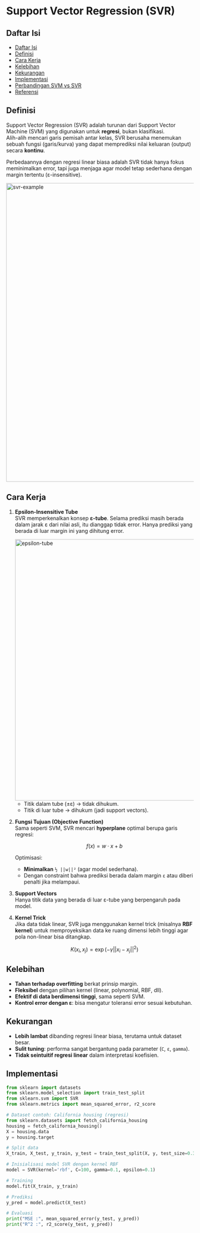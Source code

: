 # Support Vector Regression (SVR)

## Daftar Isi

- [Daftar Isi](#daftar-isi)
- [Definisi](#definisi)
- [Cara Kerja](#cara-kerja)
- [Kelebihan](#kelebihan)
- [Kekurangan](#kekurangan)
- [Implementasi](#implementasi)
- [Perbandingan SVM vs SVR](#perbandingan-svm-vs-svr)
- [Referensi](#referensi)

## Definisi
Support Vector Regression (SVR) adalah turunan dari Support Vector Machine (SVM) yang digunakan untuk **regresi**, bukan klasifikasi.  
Alih-alih mencari garis pemisah antar kelas, SVR berusaha menemukan sebuah fungsi (garis/kurva) yang dapat memprediksi nilai keluaran (output) secara **kontinu**.  

Perbedaannya dengan regresi linear biasa adalah SVR tidak hanya fokus meminimalkan error, tapi juga menjaga agar model tetap sederhana dengan margin tertentu (ε-insensitive).

<img width="800" alt="svr-example" src="https://miro.medium.com/v2/resize:fit:1000/format:webp/1*e2azpR8-G3iC1M6DqJ3HAA.png" />

## Cara Kerja
1. **Epsilon-Insensitive Tube**  
   SVR memperkenalkan konsep **ε-tube**. Selama prediksi masih berada dalam jarak ε dari nilai asli, itu dianggap tidak error. Hanya prediksi yang berada di luar margin ini yang dihitung error.

   <img width="700" alt="epsilon-tube" src="https://scikit-learn.org/stable/_images/sphx_glr_plot_svm_regression_001.png" />  

   - Titik dalam tube (±ε) → tidak dihukum.  
   - Titik di luar tube → dihukum (jadi support vectors).  

2. **Fungsi Tujuan (Objective Function)**  
   Sama seperti SVM, SVR mencari **hyperplane** optimal berupa garis regresi:  

   $$f(x) = w \cdot x + b$$  

   Optimisasi:  
   - **Minimalkan** `½ ||w||²` (agar model sederhana).  
   - Dengan constraint bahwa prediksi berada dalam margin `ε` atau diberi penalti jika melampaui.  

3. **Support Vectors**  
   Hanya titik data yang berada di luar ε-tube yang berpengaruh pada model.  

4. **Kernel Trick**  
   Jika data tidak linear, SVR juga menggunakan kernel trick (misalnya **RBF kernel**) untuk memproyeksikan data ke ruang dimensi lebih tinggi agar pola non-linear bisa ditangkap.  

   $$K(x_i, x_j) = \exp(-\gamma ||x_i - x_j||^2)$$  

## Kelebihan
* **Tahan terhadap overfitting** berkat prinsip margin.  
* **Fleksibel** dengan pilihan kernel (linear, polynomial, RBF, dll).  
* **Efektif di data berdimensi tinggi**, sama seperti SVM.  
* **Kontrol error dengan ε**: bisa mengatur toleransi error sesuai kebutuhan.  

## Kekurangan
* **Lebih lambat** dibanding regresi linear biasa, terutama untuk dataset besar.  
* **Sulit tuning**: performa sangat bergantung pada parameter (`C`, `ε`, `gamma`).  
* **Tidak seintuitif regresi linear** dalam interpretasi koefisien.  

## Implementasi

```python
from sklearn import datasets
from sklearn.model_selection import train_test_split
from sklearn.svm import SVR
from sklearn.metrics import mean_squared_error, r2_score

# Dataset contoh: California housing (regresi)
from sklearn.datasets import fetch_california_housing
housing = fetch_california_housing()
X = housing.data
y = housing.target

# Split data
X_train, X_test, y_train, y_test = train_test_split(X, y, test_size=0.3, random_state=42)

# Inisialisasi model SVR dengan kernel RBF
model = SVR(kernel='rbf', C=100, gamma=0.1, epsilon=0.1)

# Training
model.fit(X_train, y_train)

# Prediksi
y_pred = model.predict(X_test)

# Evaluasi
print("MSE :", mean_squared_error(y_test, y_pred))
print("R^2 :", r2_score(y_test, y_pred))
